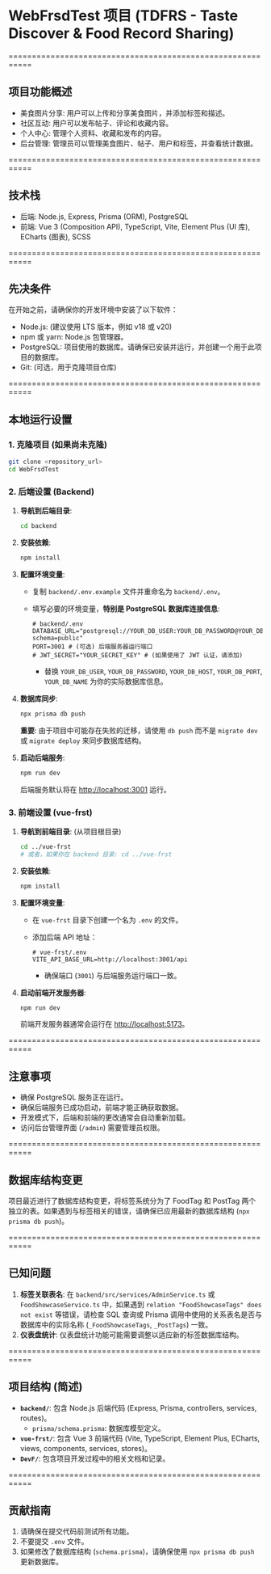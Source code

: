 # WebFrsdTest 项目 (TDFRS - Taste Discover & Food Record Sharing)

===========================================================

## 项目功能概述

* 美食图片分享: 用户可以上传和分享美食图片，并添加标签和描述。
* 社区互动: 用户可以发布帖子、评论和收藏内容。
* 个人中心: 管理个人资料、收藏和发布的内容。
* 后台管理: 管理员可以管理美食图片、帖子、用户和标签，并查看统计数据。

===========================================================

## 技术栈

* 后端: Node.js, Express, Prisma (ORM), PostgreSQL
* 前端: Vue 3 (Composition API), TypeScript, Vite, Element Plus (UI 库), ECharts (图表), SCSS

===========================================================

## 先决条件

在开始之前，请确保你的开发环境中安装了以下软件：

* Node.js: (建议使用 LTS 版本，例如 v18 或 v20)
* npm 或 yarn: Node.js 包管理器。
* PostgreSQL: 项目使用的数据库。请确保已安装并运行，并创建一个用于此项目的数据库。
* Git: (可选，用于克隆项目仓库)

===========================================================

## 本地运行设置

### 1. 克隆项目 (如果尚未克隆)

```bash
git clone <repository_url>
cd WebFrsdTest
```

### 2. 后端设置 (Backend)

1. **导航到后端目录**:

   ```bash
   cd backend
   ```

2. **安装依赖**:

   ```bash
   npm install
   ```

3. **配置环境变量**:

   * 复制 `backend/.env.example` 文件并重命名为 `backend/.env`。
   * 填写必要的环境变量，**特别是 PostgreSQL 数据库连接信息**:

     ```dotenv
     # backend/.env
     DATABASE_URL="postgresql://YOUR_DB_USER:YOUR_DB_PASSWORD@YOUR_DB_HOST:YOUR_DB_PORT/YOUR_DB_NAME?schema=public"
     PORT=3001 # (可选) 后端服务器运行端口
     # JWT_SECRET="YOUR_SECRET_KEY" # (如果使用了 JWT 认证，请添加)
     ```

     * 替换 `YOUR_DB_USER`, `YOUR_DB_PASSWORD`, `YOUR_DB_HOST`, `YOUR_DB_PORT`, `YOUR_DB_NAME` 为你的实际数据库信息。

4. **数据库同步**:

   ```bash
   npx prisma db push
   ```

   **重要**: 由于项目中可能存在失败的迁移，请使用 `db push` 而不是 `migrate dev` 或 `migrate deploy` 来同步数据库结构。

5. **启动后端服务**:

   ```bash
   npm run dev
   ```

   后端服务默认将在 <http://localhost:3001> 运行。

### 3. 前端设置 (vue-frst)

1. **导航到前端目录**: (从项目根目录)

   ```bash
   cd ../vue-frst
   # 或者，如果你在 backend 目录: cd ../vue-frst
   ```

2. **安装依赖**:

   ```bash
   npm install
   ```

3. **配置环境变量**:

   * 在 `vue-frst` 目录下创建一个名为 `.env` 的文件。
   * 添加后端 API 地址：

     ```dotenv
     # vue-frst/.env
     VITE_API_BASE_URL=http://localhost:3001/api
     ```

     * 确保端口 (`3001`) 与后端服务运行端口一致。

4. **启动前端开发服务器**:

   ```bash
   npm run dev
   ```

   前端开发服务器通常会运行在 <http://localhost:5173>。

===========================================================

## 注意事项

* 确保 PostgreSQL 服务正在运行。
* 确保后端服务已成功启动，前端才能正确获取数据。
* 开发模式下，后端和前端的更改通常会自动重新加载。
* 访问后台管理界面 (`/admin`) 需要管理员权限。

===========================================================

## 数据库结构变更

项目最近进行了数据库结构变更，将标签系统分为了 FoodTag 和 PostTag 两个独立的表。如果遇到与标签相关的错误，请确保已应用最新的数据库结构 (`npx prisma db push`)。

===========================================================

## 已知问题

1. **标签关联表名**: 在 `backend/src/services/AdminService.ts` 或 `FoodShowcaseService.ts` 中，如果遇到 `relation "FoodShowcaseTags" does not exist` 等错误，请检查 SQL 查询或 Prisma 调用中使用的关系表名是否与数据库中的实际名称 (`_FoodShowcaseTags`, `_PostTags`) 一致。
2. **仪表盘统计**: 仪表盘统计功能可能需要调整以适应新的标签数据库结构。

===========================================================

## 项目结构 (简述)

* **`backend/`**: 包含 Node.js 后端代码 (Express, Prisma, controllers, services, routes)。
  * `prisma/schema.prisma`: 数据库模型定义。
* **`vue-frst/`**: 包含 Vue 3 前端代码 (Vite, TypeScript, Element Plus, ECharts, views, components, services, stores)。
* **`DevF/`**: 包含项目开发过程中的相关文档和记录。

===========================================================

## 贡献指南

1. 请确保在提交代码前测试所有功能。
2. 不要提交 `.env` 文件。
3. 如果修改了数据库结构 (`schema.prisma`)，请确保使用 `npx prisma db push` 更新数据库。
